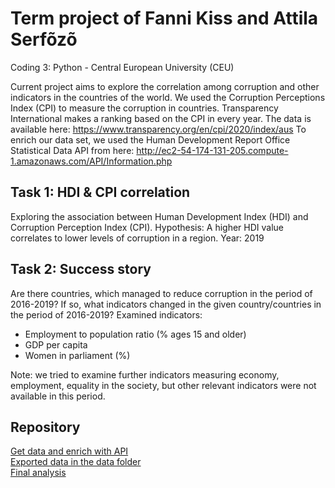 # Term project of Fanni Kiss and Attila Serfõzõ
Coding 3: Python - Central European University (CEU)

Current project aims to explore the correlation among corruption and other indicators in the countries of the world. We used the Corruption Perceptions Index (CPI) to measure the corruption in countries. Transparency International makes a ranking based on the CPI in every year. The data is available here: https://www.transparency.org/en/cpi/2020/index/aus
To enrich our data set, we used the Human Development Report Office Statistical Data API from here: http://ec2-54-174-131-205.compute-1.amazonaws.com/API/Information.php

## Task 1: HDI & CPI correlation
Exploring the association between Human Development Index (HDI) and Corruption Perception Index (CPI). 
Hypothesis: A higher HDI value correlates to lower levels of corruption in a region.
Year: 2019

## Task 2: Success story
Are there countries, which managed to reduce corruption in the period of 2016-2019? If so, what indicators changed in the given country/countries in the period of 2016-2019? 
Examined indicators: 
- Employment to population ratio (% ages 15 and older)
- GDP per capita
- Women in parliament (%)

Note: we tried to examine further indicators measuring economy, employment, equality in the society, but other relevant indicators were not available in this period. 

## Repository
[Get data and enrich with API](code/Term_Project_get_data.ipynb)  
[Exported data in the data folder](https://github.com/ASerfozo/CEU_Python/tree/main/data)  
[Final analysis](code/Term_Project_analysis.ipynb)  
